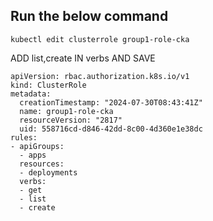 ## Run the below command

```
kubectl edit clusterrole group1-role-cka

```

ADD list,create IN verbs AND SAVE
```
apiVersion: rbac.authorization.k8s.io/v1
kind: ClusterRole
metadata:
  creationTimestamp: "2024-07-30T08:43:41Z"
  name: group1-role-cka
  resourceVersion: "2817"
  uid: 558716cd-d846-42dd-8c00-4d360e1e38dc
rules:
- apiGroups:
  - apps
  resources:
  - deployments
  verbs:
  - get
  - list
  - create

```